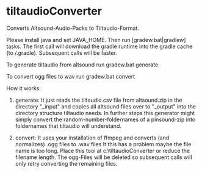# tiltaudioConverter
Converts Altsound-Audio-Packs to Tiltaudio-Format.

Please install java and set JAVA_HOME. Then run [gradew.bat|gradlew] tasks.
The first call will download the gradle runtime into the gradle cache (to <home>/.gradle). Subsequent calls will be faster.

To generate tiltaudio from altsound run gradew.bat generate

To convert ogg files to wav run gradew.bat convert

How it works:

1. generate:
It just reads the tiltaudio.csv file from altsound.zip in the directory "_input" and copies all altsound files over to "_output" into the directory structure tiltaudio needs. In further steps this generator might simply convert the random-number-foldernames of a pinsound-zip into foldernames that tiltaudio will understand.

2. convert:
It uses your installation of ffmpeg and converts (and normalizes) .ogg files to .wav files
It this has a problem maybe the file name is too long. Place this tool at c:\tiltaudioConverter or reduce the filename length. The ogg-Files will be deleted so subsequent calls will only retry converting the remaining files.
